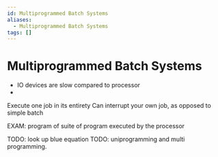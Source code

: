 ```yaml
---
id: Multiprogrammed Batch Systems
aliases:
  - Multiprogrammed Batch Systems
tags: []
---
```


# Multiprogrammed Batch Systems
- IO devices are slow compared to processor 
- 
Execute one job in its entirety 
Can interrupt your own job, as opposed to simple batch 

EXAM: program of suite of program executed by the processor 

TODO: look up blue equation
TODO: uniprogramming and multi programming. 


